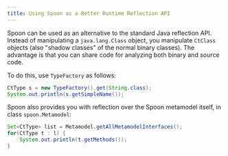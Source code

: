 ```yaml
---
title: Using Spoon as a Better Runtime Reflection API
---
```


Spoon can be used as an alternative to the standard Java reflection API.
Instead of manipulating a `java.lang.Class` object, you manipulate `CtClass` objects (also "shadow classes" of the normal binary classes).
The advantage is that you can share code for analyzing both binary and source code.

To do this, use `TypeFactory` as follows:

```java
CtType s = new TypeFactory().get(String.class);
System.out.println(s.getSimpleName());
```

Spoon also provides you with reflection over the Spoon metamodel itself, in class `spoon.Metamodel`:

```java
Set<CtType> list = Metamodel.getAllMetamodelInterfaces();
for(CtType t : l) {
    System.out.println(t.getMethods());
}
```

